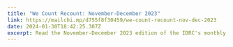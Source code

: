 ```yaml
---
title: "We Count Recount: November-December 2023"
link: https://mailchi.mp/d755f8f30459/we-count-recount-nov-dec-2023
date: 2024-01-30T18:42:25.307Z
excerpt: Read the November-December 2023 edition of the IDRC's monthly newsletter.
---
```

